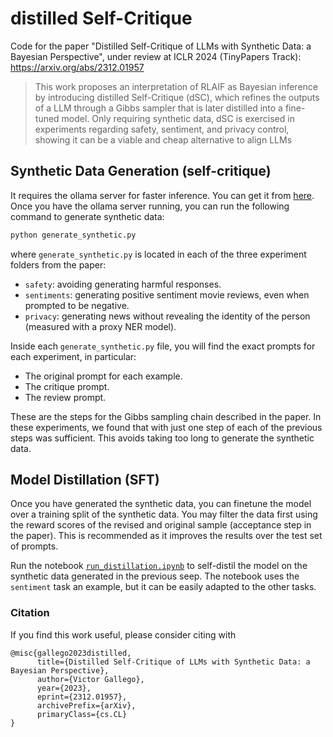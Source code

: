 # distilled Self-Critique
Code for the paper "Distilled Self-Critique of LLMs with Synthetic Data: a Bayesian Perspective", under review at ICLR 2024 (TinyPapers Track): https://arxiv.org/abs/2312.01957 

> This work proposes an interpretation of RLAIF as Bayesian inference by introducing distilled Self-Critique (dSC), which refines the outputs of a LLM through a Gibbs sampler that is later distilled into a fine-tuned model. Only requiring synthetic data, dSC is exercised in experiments regarding safety, sentiment, and privacy control, showing it can be a viable and cheap alternative to align LLMs

## Synthetic Data Generation (self-critique)

It requires the ollama server for faster inference. You can get it from [here](https://ollama.ai).
Once you have the ollama server running, you can run the following command to generate synthetic data:

```bash
python generate_synthetic.py
```

where `generate_synthetic.py` is located in each of the three experiment folders from the paper:

* `safety`: avoiding generating harmful responses.
* `sentiments`: generating positive sentiment movie reviews, even when prompted to be negative.
* `privacy`: generating news without revealing the identity of the person (measured with a proxy NER model).

Inside each `generate_synthetic.py` file, you will find the exact prompts for each experiment, in particular:

* The original prompt for each example.
* The critique prompt.
* The review prompt.

These are the steps for the Gibbs sampling chain described in the paper. In these experiments, we found that with just one step of each of the previous steps was sufficient. This avoids taking too long to generate the synthetic data.

## Model Distillation (SFT)

Once you have generated the synthetic data, you can finetune the model over a training split of the synthetic data. You may filter the data first using the reward scores of the revised and original sample (acceptance step in the paper). This is recommended as it improves the results over the test set of prompts.

Run the notebook [`run_distillation.ipynb`](run_distillation.ipynb) to self-distil the model on the synthetic data generated in the previous seep. The notebook uses the `sentiment` task an example, but it can be easily adapted to the other tasks.

### Citation

If you find this work useful, please consider citing with

```
@misc{gallego2023distilled,
      title={Distilled Self-Critique of LLMs with Synthetic Data: a Bayesian Perspective}, 
      author={Victor Gallego},
      year={2023},
      eprint={2312.01957},
      archivePrefix={arXiv},
      primaryClass={cs.CL}
}
```

